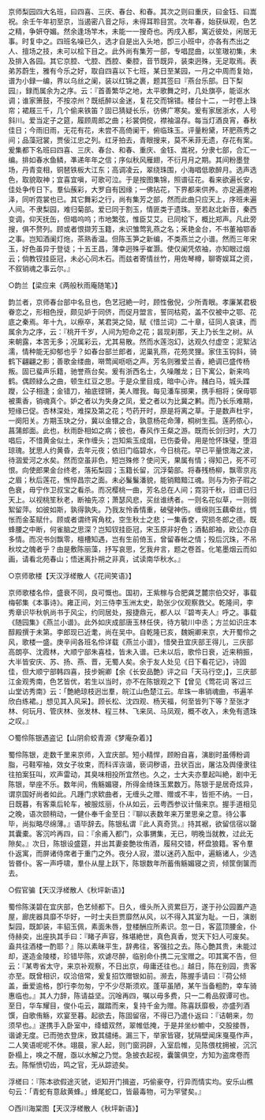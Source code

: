 <!-- { "loadSidebar": true } -->
京师梨园四大名班，曰四喜、三庆、春台、和春。其次之则曰重庆，曰金钰、曰嵩祝。余壬午年初至京，当遏密八音之际，未得耳聆目赏。次年春，始获纵观，色艺之精，争妍夺媚。然余逢场竿木，未能一一搜奇也。丙戌入都，寓近彼处，闲居无事。时复中之。四班名噪已久，选才自是出入头地，卽三小班中，亦各有杰出之人、擅场之技，未可以桧下目之。此外尚有集芳一部，专唱昆曲，以笙璈初集，未及排入各园。其它京腔、弋腔、西腔、秦腔，音节既异，装束迥殊，无足取焉。表弟苏蔚生，雅有今乐之好，取自四喜以下七班，某日至某园，一月之中周而复始，谱为小録一编，界以乌丝之阑，装以红锦之裹，题其签曰『燕台乐部。日下梨园』，録而属余为之序。云：『首善繁华之地，太平歌舞之时，几处旗亭，能讴水调；谁家箫鼓，不按凉州？既纸醉以金迷，复花交而锦错。楼台十二，一时卷上珠帘；裙屐三千，几个偷来铁笛？固已猜疑长乐，彷佛广寒矣。爰有家居浙水，人号斜川。爱当定子之筵，履顾周郎之曲；衫裳倜傥，襟袖温存。每当灯酒良宵，春秋佳日；今雨旧雨，无花有花，未尝不高倚阑干，俯临珠玉。评量粉黛，环肥燕秀之间；品藻冠裳，贾佞江忠之列。红牙拍去，青眼搜来，莫不釆菲无遗，存花有案。爰集都下名班曰四喜、三庆、春台、和春、重庆、金钰、嵩祝，分隶七部，合汇一编。排如春水鱼鳞，凖递年年之信；序似秋风雁翅，不衍月月之期。其间粉墨登场，丹青变相，铜琶铁板大江东；高调凌云，翠绕珠围，小海唱低歌醉月。选声选色，取貌取神；宜喜宜嗔，可歌可泣。于是按图集锦，照谱征花。看来欲遍长安，佳处争传日下。羣仙蔟彩，大罗自有因缘；一佛拈花，下界都来供养。亦足遍邀袍泽，同听霓裳也已。其它舞彩之行，尚有集芳之部，然而此曲只应天上，序班未遍人间。不隶梨园，难归菊部。爱已同于割玉，情匪类于遗珠。至若赵北新音，秦西变调，仰天抚缶，但唱呜呜；市地繁弦，惟臣艾艾。已同桧下，概比郑声。凡此旁搜，俱不赘列。顾或者恨撷芳玉籍，未识雏莺乳燕之名；釆艳金台，不书董袖鄂香之事。岂知酒阑灯炧，茶熟香温。但陈玉笋之新编，不类燕兰之小谱。然而三年宋玉，好色虽异于登徒；十五王昌，薄幸迥殊乎崔灏。使仅阑凭侬袖，亦知眼过烟云；倘教钗挂臣冠，未必心同木石。而兹者寄情丝竹，用佐琴樽，聊寄娱耳之资，不叙销魂之事云尔。』

○韵兰【梁应来《两般秋雨庵随笔》】

韵兰者，京师春台部中名旦也，色艺冠絶一时，顾性傲倪，少所青眼。孝廉某君极眷恋之，形相色授，颇见妒于同侪，而促月盟言，誓同枯菀，盖不仅被中之鄂、花底之秦焉。年十九，以瘵卒，某君哭之恸，赋《惜兰词》二十章，征同人哀诔，而属余为之序，云：『桃开千岁，人间为短命之花；昙现刹那，天上乃长生之树。从来朝露，本苦无多；况属彩云，尤其易散。然而水莲泡幻，达观久付虚空；泥絮沾濡，情种能无抑郁也乎？如春台部兰郎者，泥巢乳燕，花苑灵狸。家住玉钩斜，骑鹤下翩翩之影；善歌金缕曲，啭莺闻呖呖之声。芳名则雅爱兰香，絶调已盛传杨叛。固已蜚声乐籍，驰誉燕台矣。爰有浙西名士，久噪雕龙；日下寓公，新来呜鹤。偶顾緑么之曲，顿生红豆之思。于是众里目成，暗中心许。赭白马，城头蹀躞，公子相逢；金错刀，袖底铿锵，美人赠我。每见潘车掷果，携手相将；保毋鄂被熏香，销魂真个。妒之者以为失身之凤，爱之者以为比冀之鹣。而乃长乐难期，短缘已促。杏林深处，难探及第之花；芍药开时，原是将离之草。于是数声杜宇，一阕阳关。方期玉玦之分，冀以金镮之合，孰意杨花命薄，桐树生孤。莲菂侬心，菖蒲郎面。此也，秋雨卧相如之病；彼也，春风作王粲之游。既而长剑归时，大刀唱后，不惜黄金似土，来作缠头；岂知紫玉成烟，已伤委骨。用是怆怀珠璧，堕泪琼瑰。犹思人约黄昏，去年元夜；依旧门临碧水，今日桃花。早已平量恨海之波，待涸爱河之水矣。然而空虽非色，短岂殊修？使问天，果属有情；得知己，死不可恨。向使郎果金台终老，落拓梨园；玉籍长留，沉浮菊部。将春残杨柳，飘零京兆之眉；秋后莲花，憔悴昌宗之面。未必鬑鬑潘貌，能销黯黯江魂。则与为弥子瑕之色衰，毋宁作卫叔宝之看杀。而况樱桃一曲，芳名总在人间；霓羽千秋，旧谱已归天上。以视桃笙秋老，断袖先凉；萧瑟风悲，买丝谁绣者。一则名花似草，一则弱絮留萍。如彼如斯，孰得孰失。乃我友怜香情重，破璧神伤。缠绵则玉藕牵丝，惆怅而金荃赋什。顾或者谓终宵角枕，空生秋士之悲；一集香奁，究损冬郎之德。既蜂腰之中断，何雀脑之思深？岂知钗挂臣冠，宋玉原非好色；酒黏郎袖，欧公亦自多情。而况书剑飘零，檀槽知遇，岂有生前倚玉，曾留春帐之情；殁后沉珠，不吊秋坟之魄者乎？由是敷陈丽藻，抒写哀思，乞我弁言，题之卷首。化笔墨烟云而如画，请看北苑春山；悟迷离扑朔之非真，试读南华秋水。』

○京师歌楼【天汉浮槎散人《花间笑语》】

京师歌楼名伶，盛衰不同，良可慨也。国初，王紫稼与合肥龚芝麓宗伯交好，事载梅邨集《本事诗》。雍正间，刘三侍李玉洲太史，助张少仪观察救父。乾隆间，李秀章识毕秋帆尚书于风尘，约同居处，报捷鼎元，都人以『碧岑夫人』呼之。事载《随园集》《燕兰小谱》。此外如庆成部唐玉林任侠，待方毓川中丞；方兰如识庄本醇殿撰于未第。李郎现已近耄，尚在吴中。自乾隆已亥，魏婉卿来京，大开蜀伶之风，歌楼一盛。庚辛间各班名伶详载《燕兰小谱》，惜癸丑宜庆部王得儿，三庆部高朗亭、沈霞林，大顺宁部朱喜桂，皆未入谱。已未以后，歌伶日衰，近来稍振，大半皆安庆、苏、扬、燕、晋，无蜀人矣。余于友人处见《日下看花记》，诗固佳，但大顺宁部韩四喜，技步婉卿【余《长安品艶》评之曰「天马行空」】，三庆部江金观秀南，色艺皆优，若生以当时，亦不在陈银观之下【曾见《莺花词 客过三山堂访秀南》云：「艶絶琼枝迥岀羣，皖江山色楚江云。牟珠一串销魂曲，书遍羊欣白练裙。」想见其入风采】。顾长松、沈四观、杨天福，何至皆列下等？至张才林、何玩月、管庆林、张发林、程三林、飞来凤、马凤观，概不收入，未免有遗珠之叹。』

○蜀伶陈银遇盗记【山阴俞蛟青源《梦庵杂着》】

蜀伶陈银，走数千里来京师，入宜庆部。短小精悍，顾盼自喜，演剧时虽傅粉调脂，弓鞋窄袖，效女子妆束，而科诨诙谐，亵词秽语，丑状百出，屠沽及舆儓隶往往拍案狂叫，欢声雷动，其臭味相投所宜然也。久之，士大夫亦羣起叫絶，剧中无陈银，举座不乐。数年间，侑觞媚寝，所得金绮珠玉累数万。陈银于是居奇炫异，谓京国好尚者如此。凡踵门求欵曲者，无缠头之赠、赠或不丰，皆拒不纳。一日，日既暮，有客乘后轮车，被服炫丽，仆从如云，云粤西参议计偕来京。握手道相见之晚，语次颐稍动，一健仆奉千金至日：『聊以表数年来万里思亲之意。待公事毕，尚拟略尽绵薄。』语毕辞去。陈银私谓『此人真奇货。』持其裾，欲留信宿以罄其囊橐。客沉吟再四，曰：『余甫入都门，众事猬集，无已，明晚当就教，过此无隙矣。』次日，陈银设盛筵，并出其妻妾艶妆侑酒，履舄交错，杯盘狼籍。客令羣仆返寓，而屏诸侍席者于重门之外。夜分人寂，潜以迷药入酝中，遍觞诸人，少选皆昬仆。客一声呼啸，羣仆从屋上跃下，陈银数年所蓄侑觞媚寝之资，倾筐倒箧而去。

○假官骗【天汉浮槎散人《秋坪新语》】

蜀伶陈渼碧在宜庆部，色艺倾都下。日久，缠头所入资累巨万，遂于孙公园置产造屋，廊庑器具靡不华好，一时士夫巨贾靡然从风，以不得入其室为耻。一日，演剧梨园，既卸装，丰貂玉佩，素面朱唇，登楼酬应所素识。忽一日，客蓝顶腰金，仆侍赫奕，出座执其手曰：『睹子声容，殊堪絶世，真色真香，觉天下妇人可废矣。盍共往酒楼一酌耶？』陈以素昧平生，辞弗往，客强拉之去。陈心艶其贵，未能过却，遂造金陵楼，珍错毕陈，欢谑尽醉，临别命仆携二元宝赠之。叩其寓不告，但云：『某粤省太守，来京补观察，不日出京，毋庸还往也。』越日，陈在别园，贵客亦至。既曾相识，叹洽倍常，爰复招饮赠银如前。濒去，陈握手请曰：『荷公倾盖，垂爱逾格，卽行李勿匆，宁不少尽斯须欢。蓬荜虽陋，某午当备粗酌，幸车骑惠临也。』其人力辞，陈请益坚。沉唫再四，嘱以毋多费，只一二肴品叙谭可也。至日，华车耀目，俊仆屯云，蹴踏而来，复持千金为赠。陈喜跃靡极，亦盛列酒馔，自歌侑觞，欢宴至暮。起欲去，陈固留宿，不得已乃遣仆返曰：『诘朝来，勿须早也。』遂携手入卧室中，绛蜡双然，翠帷低掩，于是并坐纱幮中，交股接唇，谐谑无度。已而弛衣登床，致其缱绻。漏三下，举家皆寝，犹隔壁闻床戛戞作声，二人笑语呢呢不休。翊晨，家人起，则门窗洞辟，入室启帷，见陈偎枕拥被，沉沉卧榻上，唤之不醒，亟以水解之乃觉。急披衣起视，囊箧俱空，方知为盗席卷而去。陈惭愤切齿，鸣之官，无从踪迹矣。

浮槎曰：『陈本欲假途灭虢，讵知开门揖盗，巧偷豪夺，行异而情实均。安乐山樵句云：「青蛇有意敌黄蜂。」蜂尾蛇口，皆最毒物，可为罕譬矣。』

○西川海棠图【天汉浮槎散人《秋坪新语》】

